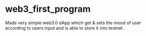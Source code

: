 # web3_first_program
Made very simple web3.0 dApp which get &amp; sets the mood of user according to users input and is able to store it into testnet .
